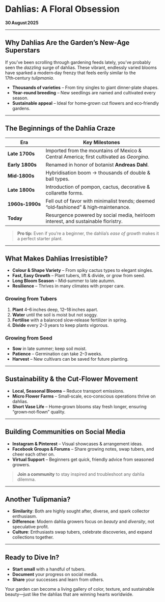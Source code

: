 # Dahlias: A Floral Obsession  

**30 August 2025**  

---

## Why Dahlias Are the Garden’s New‑Age Superstars  

If you’ve been scrolling through gardening feeds lately, you’ve probably seen the *dazzling* surge of dahlias. These vibrant, endlessly varied blooms have sparked a modern‑day frenzy that feels eerily similar to the 17th‑century *tulipmania*.  

- **Thousands of varieties** – From tiny singles to giant dinner‑plate shapes.  
- **Year‑round breeding** – New seedlings are named and cultivated every season.  
- **Sustainable appeal** – Ideal for home‑grown cut flowers and eco‑friendly gardens.  

---

## The Beginnings of the Dahlia Craze  

| Era | Key Milestones |
|-----|----------------|
| **Late 1700s** | Imported from the mountains of Mexico & Central America; first cultivated as *Georgina*. |
| **Early 1800s** | Renamed in honor of botanist **Andreas Dahl**. |
| **Mid‑1800s** | Hybridisation boom → thousands of double & ball types. |
| **Late 1800s** | Introduction of pompon, cactus, decorative & collarette forms. |
| **1960s‑1990s** | Fell out of favor with minimalist trends; deemed “old‑fashioned” & high‑maintenance. |
| **Today** | Resurgence powered by social media, heirloom interest, and sustainable floristry. |

> **Pro tip:** Even if you’re a beginner, the dahlia’s *ease of growth* makes it a perfect starter plant.

---

## What Makes Dahlias Irresistible?  

- **Colour & Shape Variety** – From spiky cactus types to elegant singles.  
- **Fast, Easy Growth** – Plant tubers, lift & divide, or grow from seed.  
- **Long Bloom Season** – Mid‑summer to late autumn.  
- **Resilience** – Thrives in many climates with proper care.  

### Growing from Tubers  

1. **Plant** 4–6 inches deep, 12–18 inches apart.  
2. **Water** until the soil is moist but not soggy.  
3. **Fertilise** with a balanced slow‑release fertilizer in spring.  
4. **Divide** every 2–3 years to keep plants vigorous.  

### Growing from Seed  

- **Sow** in late summer; keep soil moist.  
- **Patience** – Germination can take 2–3 weeks.  
- **Harvest** – New cultivars can be saved for future planting.  

---

## Sustainability & the Cut‑Flower Movement  

- **Local, Seasonal Blooms** – Reduce transport emissions.  
- **Micro Flower Farms** – Small‑scale, eco‑conscious operations thrive on dahlias.  
- **Short Vase Life** – Home‑grown blooms stay fresh longer, ensuring “grown‑not‑flown” quality.  

---

## Building Communities on Social Media  

- **Instagram & Pinterest** – Visual showcases & arrangement ideas.  
- **Facebook Groups & Forums** – Share growing notes, swap tubers, and cheer each other on.  
- **Virtual Support** – Beginners get quick, friendly advice from seasoned growers.  

> **Join a community** to stay inspired and troubleshoot any dahlia dilemma.

---

## Another Tulipmania?  

- **Similarity**: Both are highly sought after, diverse, and spark collector enthusiasm.  
- **Difference**: Modern dahlia growers focus on *beauty* and *diversity*, not speculative profit.  
- **Culture**: Enthusiasts swap tubers, celebrate discoveries, and expand collections together.  

---

## Ready to Dive In?  

- **Start small** with a handful of tubers.  
- **Document** your progress on social media.  
- **Share** your successes and learn from others.  

Your garden can become a living gallery of color, texture, and sustainable beauty—just like the dahlias that are winning hearts worldwide.